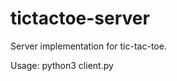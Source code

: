 # tictactoe-server

Server implementation for tic-tac-toe.

Usage: python3 client.py <bind-to-host> <bind-to-port>
